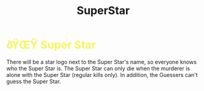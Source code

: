 ﻿---
lang: en-US
title: SuperStar
prev: Randomizer
next: TaskManager
---
# <font color="#f6f657">ðŸŒŸ <b>Super Star</b></font> <Badge text="Basic" type="tip" vertical="middle"/>

There will be a star logo next to the Super Star's name, so everyone knows who the Super Star is. The Super Star can only die when the murderer is alone with the Super Star (regular kills only). In addition, the Guessers can't guess the Super Star.